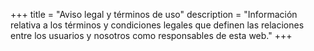 +++
title = "Aviso legal y términos de uso"
description = "Información relativa a los términos y condiciones legales que definen las relaciones entre los usuarios y nosotros como responsables de esta web."
+++